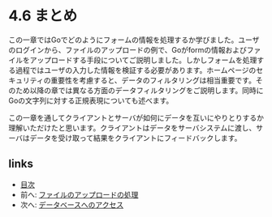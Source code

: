 # 4.6 まとめ

この一章ではGoでどのようにフォームの情報を処理するか学びました。ユーザのログインから、ファイルのアップロードの例で、Goがformの情報およびファイルをアップロードする手段についてご説明しました。しかしフォームを処理する過程ではユーザの入力した情報を検証する必要があります。ホームページのセキュリティの重要性を考慮すると、データのフィルタリングは相当重要です。そのため以降の章では異なる方面のデータフィルタリングをご説明します。同時にGoの文字列に対する正規表現についても述べます。

この一章を通してクライアントとサーバが如何にデータを互いにやりとりするか理解いただけたと思います。クライアントはデータをサーバシステムに渡し、サーバはデータを受け取って結果をクライアントにフィードバックします。

## links
   * [目次](<preface.md>)
   * 前へ: [ファイルのアップロードの処理](<04.5.md>)
   * 次へ: [データベースへのアクセス](<05.0.md>)
